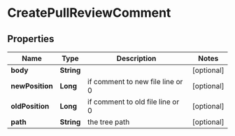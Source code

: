 # CreatePullReviewComment

## Properties
Name | Type | Description | Notes
------------ | ------------- | ------------- | -------------
**body** | **String** |  |  [optional]
**newPosition** | **Long** | if comment to new file line or 0 |  [optional]
**oldPosition** | **Long** | if comment to old file line or 0 |  [optional]
**path** | **String** | the tree path |  [optional]
